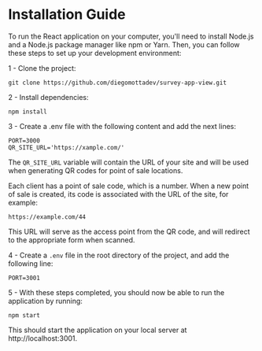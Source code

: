 # Installation Guide


To run the React application on your computer, you'll need to install Node.js and a Node.js package manager like npm or Yarn. Then, you can follow these steps to set up your development environment:

  1 - Clone the project:

    git clone https://github.com/diegomottadev/survey-app-view.git
  
  2 - Install dependencies:
    
    npm install

  3 - Create a .env file with the following content and add the next lines:
    
    PORT=3000
    QR_SITE_URL='https://xample.com/'
    
  The `QR_SITE_URL` variable will contain the URL of your site and will be used when generating QR codes for point of sale locations.

  Each client has a point of sale code, which is a number. When a new point of sale is created, its code is associated with the URL of the site, for example:

    https://example.com/44

  This URL will serve as the access point from the QR code, and will redirect to the appropriate form when scanned.
  
  4 - Create a `.env` file in the root directory of the project, and add the following line:

    PORT=3001

  5 - With these steps completed, you should now be able to run the application by running:

    npm start

  This should start the application on your local server at http://localhost:3001.
